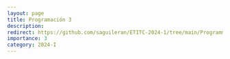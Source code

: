 ```yaml
---
layout: page
title: Programación 3
description: 
redirect: https://github.com/saguileran/ETITC-2024-1/tree/main/Programming%203
importance: 3
category: 2024-I
---
```

